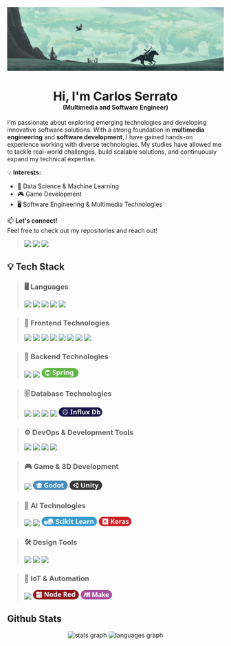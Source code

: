 <img  style="margin-bottom: 10; align=center;"  src="https://github.com/nostcoper/nostcoper/blob/main/Images/Banner.jpg?raw=true"> 

<h1 align="center" style="margin-bottom: 0; border-bottom: none;">Hi, I'm Carlos Serrato</h1>
<h4 align="center" style="margin-top: 0;">(Multimedia and Software Engineer)</h4>

I'm passionate about exploring emerging technologies and developing innovative software solutions. With a strong foundation in **multimedia engineering** and **software development**, I have gained hands-on experience working with diverse technologies. My studies have allowed me to tackle real-world challenges, build scalable solutions, and continuously expand my technical expertise.

💡 **Interests:**  
- 🚀 Data Science & Machine Learning  
- 🎮 Game Development  
- 🖥️ Software Engineering & Multimedia Technologies  

📫 **Let's connect!**  
Feel free to check out my repositories and reach out!  

> [<img src="https://ziadoua.github.io/m3-Markdown-Badges/badges/MyPortfolio/myportfolio1.svg" height="25">]()
> [<img src="https://ziadoua.github.io/m3-Markdown-Badges/badges/LinkedIn/linkedin1.svg" height="25">]()
> [<img src="https://ziadoua.github.io/m3-Markdown-Badges/badges/Behance/behance1.svg" height="25">]()

## 💡 Tech Stack  
> ### 🖥️ Languages  
> <img src="https://ziadoua.github.io/m3-Markdown-Badges/badges/Python/python3.svg" height="22">  
> <img src="https://ziadoua.github.io/m3-Markdown-Badges/badges/Java/java1.svg" height="22">  
> <img src="https://ziadoua.github.io/m3-Markdown-Badges/badges/Javascript/javascript2.svg" height="22">  
> <img src="https://ziadoua.github.io/m3-Markdown-Badges/badges/TypeScript/typescript1.svg" height="22">  
> <img src="https://ziadoua.github.io/m3-Markdown-Badges/badges/CSharp/csharp1.svg" height="22">  

> ### 🎨 Frontend Technologies  
> <img src="https://ziadoua.github.io/m3-Markdown-Badges/badges/HTML/html1.svg" height="22">  
> <img src="https://ziadoua.github.io/m3-Markdown-Badges/badges/CSS/css1.svg" height="22">  
> <img src="https://ziadoua.github.io/m3-Markdown-Badges/badges/React/react1.svg" height="22">  
> <img src="https://ziadoua.github.io/m3-Markdown-Badges/badges/Angular/angular1.svg" height="22">  
> <img src="https://ziadoua.github.io/m3-Markdown-Badges/badges/Ionic/ionic1.svg" height="22">  
> <img src="https://ziadoua.github.io/m3-Markdown-Badges/badges/Redux/redux1.svg" height="22">  
> <img src="https://ziadoua.github.io/m3-Markdown-Badges/badges/Bootstrap/bootstrap1.svg" height="22">  
> <img src="https://ziadoua.github.io/m3-Markdown-Badges/badges/TailwindCSS/tailwindcss1.svg" height="22">  

> ### 🔧 Backend Technologies  
> <img src="https://ziadoua.github.io/m3-Markdown-Badges/badges/dotNET/dotnet1.svg" height="22">  
> <img src="https://ziadoua.github.io/m3-Markdown-Badges/badges/Flask/flask1.svg" height="22">  
> <img src="https://raw.githubusercontent.com/nostcoper/nostcoper/refs/heads/main/Badges/Spring.svg" height="22">  

> ### 🗄️ Database Technologies  
> <img src="https://ziadoua.github.io/m3-Markdown-Badges/badges/PostgreSQL/postgresql1.svg" height="22">  
> <img src="https://ziadoua.github.io/m3-Markdown-Badges/badges/MySQL/mysql1.svg" height="22">  
> <img src="https://ziadoua.github.io/m3-Markdown-Badges/badges/Firebase/firebase1.svg" height="22">  
> <img src="https://ziadoua.github.io/m3-Markdown-Badges/badges/MongoDB/mongodb1.svg" height="22">  
> <img src="https://raw.githubusercontent.com/nostcoper/nostcoper/refs/heads/main/Badges/Influx.svg" height="22">  

> ### ⚙️ DevOps & Development Tools  
> <img src="https://ziadoua.github.io/m3-Markdown-Badges/badges/Postman/postman1.svg" height="22">  
> <img src="https://ziadoua.github.io/m3-Markdown-Badges/badges/Docker/docker1.svg" height="22">  
> <img src="https://ziadoua.github.io/m3-Markdown-Badges/badges/Git/git1.svg" height="22">  
> <img src="https://ziadoua.github.io/m3-Markdown-Badges/badges/Github/github1.svg" height="22">  

> ### 🎮 Game & 3D Development  
> <img src="https://ziadoua.github.io/m3-Markdown-Badges/badges/Blender/blender1.svg" height="22">  
> <img src="https://raw.githubusercontent.com/nostcoper/nostcoper/refs/heads/main/Badges/Godot.svg" height="22">  
> <img src="https://raw.githubusercontent.com/nostcoper/nostcoper/refs/heads/main/Badges/Unity.svg" height="22">  

> ### 🤖 AI Technologies 
> <img src="https://ziadoua.github.io/m3-Markdown-Badges/badges/TensorFlow/tensorflow1.svg" height="22">  
> <img src="https://ziadoua.github.io/m3-Markdown-Badges/badges/PyTorch/pytorch1.svg" height="22">  
> <img src="https://raw.githubusercontent.com/nostcoper/nostcoper/refs/heads/main/Badges/Scikit.svg" height="22">  
> <img src="https://raw.githubusercontent.com/nostcoper/nostcoper/refs/heads/main/Badges/Keras.svg" height="22">  

> ### 🛠️ Design Tools  
> <img src="https://ziadoua.github.io/m3-Markdown-Badges/badges/Figma/figma1.svg" height="22">  
> <img src="https://ziadoua.github.io/m3-Markdown-Badges/badges/Illustrator/illustrator2.svg" height="22">  
> <img src="https://ziadoua.github.io/m3-Markdown-Badges/badges/Photoshop/photoshop3.svg" height="22">  

> ### 🔌 IoT & Automation  
> <img src="https://ziadoua.github.io/m3-Markdown-Badges/badges/Arduino/arduino1.svg" height="22">  
> <img src="https://raw.githubusercontent.com/nostcoper/nostcoper/refs/heads/main/Badges/Node%20Red.svg" height="22">  
> <img src="https://raw.githubusercontent.com/nostcoper/nostcoper/refs/heads/main/Badges/Make.svg" height="22">  

## Github Stats

<div align="center">
  <img src="https://github-readme-stats.vercel.app/api?username=Nostcoper&hide_title=false&hide_rank=false&show_icons=true&include_all_commits=true&count_private=true&disable_animations=false&theme=tokyonight&locale=en&hide_border=false" height="150" alt="stats graph"  />
  <img src="https://github-readme-stats.vercel.app/api/top-langs?username=Nostcoper&locale=en&hide_title=false&layout=compact&card_width=320&langs_count=5&theme=tokyonight&hide_border=false" height="150" alt="languages graph"  />
</div>
